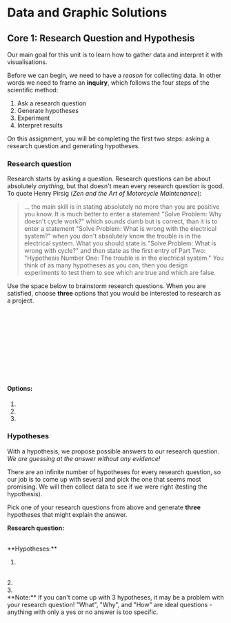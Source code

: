 # Data and Graphic Solutions

## Core 1: Research Question and Hypothesis

Our main goal for this unit is to learn how to gather data and interpret it with visualisations.

Before we can begin, we need to have a *reason* for collecting data.
In other words we need to frame an **inquiry**, which follows the four steps of the scientific method:

1. Ask a research question
2. Generate hypotheses
3. Experiment
4. Interpret results

On this assignment, you will be completing the first two steps: asking a research question and generating hypotheses.

### Research question

Research starts by asking a question.
Research questions can be about absolutely *anything*, but that doesn't mean every research question is good.
To quote Henry Pirsig (*Zen and the Art of Motorcycle Maintenance*):

> ... the main skill is in stating absolutely no more than you are positive you know.
It is much better to enter a statement "Solve Problem: Why doesn't cycle work?" which
sounds dumb but is correct, than it is to enter a statement "Solve Problem: What is
wrong with the electrical system?" when you don't absolutely know the trouble is in the
electrical system. What you should state is "Solve Problem: What is wrong with cycle?"
and *then* state as the first entry of Part Two: "Hypothesis Number One: The trouble is
in the electrical system." You think of as many hypotheses as you can, then you design
experiments to test them to see which are true and which are false.

Use the space below to brainstorm research questions.
When you are satisfied, choose **three** options that you would be interested to research as a project.

<br/>
<br/>
<br/>
<br/>
<br/>
<br/>
<br/>
<br/>
<br/>

#### Options:

1.

2.

3.


### Hypotheses

With a hypothesis, we propose possible answers to our research question.
*We are guessing at the answer without any evidence!*

There are an infinite number of hypotheses for every research question, so our job is to come up with several and pick the one that seems most promising.
We will then collect data to see if we were right (testing the hypothesis).

Pick one of your research questions from above and generate **three** hypotheses that might explain the answer.

**Research question:**

<br/>
**Hypotheses:**

1.

<br/>
2.

<br/>
3.

<br/>
**Note:** If you can't come up with 3 hypotheses, it may be a problem with your research question!
"What", "Why", and "How" are ideal questions - anything with only a yes or no answer is too specific.

